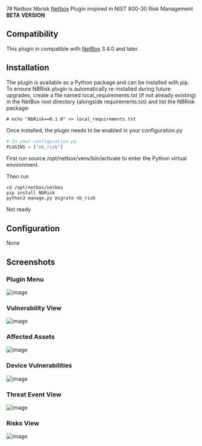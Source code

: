 7# Netbox Nbrisk
[Netbox](https://github.com/netbox-community/netbox) Plugin inspired in NIST 800-30 Risk Management  **BETA VERSION**


## Compatibility

This plugin in compatible with [NetBox](https://netbox.readthedocs.org/) 3.4.0 and later.

## Installation

The plugin is available as a Python package and can be installed with pip.
To ensure NBRisk plugin is automatically re-installed during future upgrades, create a file named local_requirements.txt (if not already existing) in the NetBox root directory (alongside requirements.txt) and list the NBRisk package:

```shell
# echo "NbRisk==0.1.0" >> local_requirements.txt
```

Once installed, the plugin needs to be enabled in your configuration.py

```python
# In your configuration.py
PLUGINS = ["nb_risk"]
```

First run source /opt/netbox/venv/bin/activate to enter the Python virtual environment.

Then run
```
cd /opt/netbox/netbox
pip install NbRisk
python3 manage.py migrate nb_risk
```
Not ready

## Configuration

None

## Screenshots

### Plugin Menu

![image](https://user-images.githubusercontent.com/16046203/214701799-d587bc22-092d-494f-9beb-18b95306be9d.png)

### Vulnerability View

![image](https://user-images.githubusercontent.com/16046203/214468549-afc2de89-2d1e-412e-96d5-839ac47d4d9e.png)

### Affected Assets

![image](https://user-images.githubusercontent.com/16046203/214468616-4d45b1ff-9887-43b9-9c17-0047ff5a5f02.png)

### Device Vulnerabilities

![image](https://user-images.githubusercontent.com/16046203/214468700-81d21799-8381-4fca-a9bf-204a41211736.png)

### Threat Event View

![image](https://user-images.githubusercontent.com/16046203/214702045-c3e01bfe-1b2c-4100-ae00-c42d3f23cfdb.png)

### Risks View

![image](https://user-images.githubusercontent.com/16046203/214702218-b74e9f49-6a0d-4789-8518-32e99ef7fead.png)

